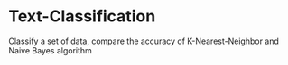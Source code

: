 # Text-Classification
Classify a set of data, compare the accuracy of K-Nearest-Neighbor and Naive Bayes algorithm
